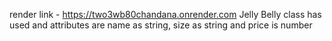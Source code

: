 render link - https://two3wb80chandana.onrender.com
Jelly Belly class has used and attributes are name as string, size as string and price is number